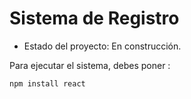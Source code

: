 <h1> Sistema de Registro</h1>

- Estado del proyecto: En construcción.

Para ejecutar el sistema, debes poner :

  ```npm install react``` 
